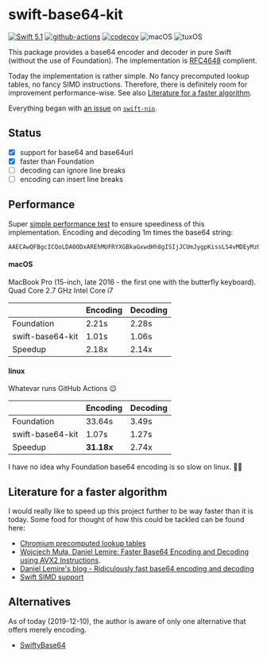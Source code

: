# swift-base64-kit

[![Swift 5.1](https://img.shields.io/badge/Swift-5.1-blue.svg)](https://swift.org/download/)
[![github-actions](https://github.com/fabianfett/swift-base64-kit/workflows/CI/badge.svg)](https://github.com/fabianfett/swift-base64-kit/actions)
[![codecov](https://codecov.io/gh/fabianfett/swift-base64-kit/branch/master/graph/badge.svg)](https://codecov.io/gh/fabianfett/swift-base64)
![macOS](https://img.shields.io/badge/os-macOS-green.svg?style=flat)
![tuxOS](https://img.shields.io/badge/os-tuxOS-green.svg?style=flat)


This package provides a base64 encoder and decoder in pure Swift (without the use of Foundation). The implementation is [RFC4648](https://tools.ietf.org/html/rfc4648) complient.

Today the implementation is rather simple. No fancy precomputed lookup tables, no fancy SIMD instructions. Therefore, there is definitely room for improvement performance-wise. See also [Literature for a faster algorithm](#user-content-literature-for-a-faster-algorithm).

Everything began with [an issue](https://github.com/apple/swift-nio/issues/1265) on [`swift-nio`](https://github.com/apple/swift-nio).

## Status

- [x] support for base64 and base64url 
- [x] faster than Foundation
- [ ] decoding can ignore line breaks
- [ ] encoding can insert line breaks

## Performance

Super [simple performance test](https://github.com/fabianfett/swift-base64-kit/blob/master/Sources/Base64KitPerformanceTest/main.swift) 
to ensure speediness of this implementation. Encoding and decoding 1m times the base64 string:

```
AAECAwQFBgcICQoLDA0ODxAREhMUFRYXGBkaGxwdHh8gISIjJCUmJygpKissLS4vMDEyMzQ1Njc4OTo7PD0+P0BBQkNERUZHSElKS0xNTk9QUVJTVFVWV1hZWltcXV5fYGFiY2RlZmdoaWprbG1ub3BxcnN0dXZ3eHl6e3x9fn+AgYKDhIWGh4iJiouMjY6PkJGSk5SVlpeYmZqbnJ2en6ChoqOkpaanqKmqq6ytrq+wsbKztLW2t7i5uru8vb6/wMHCw8TFxsfIycrLzM3Oz9DR0tPU1dbX2Nna29zd3t/g4eLj5OXm5+jp6uvs7e7v8PHy8/T19vf4+fr7/P3+/w==
```

#### macOS

MacBook Pro (15-inch, late 2016 - the first one with the butterfly keyboard). 
Quad Core 2.7 GHz Intel Core i7

|  | Encoding | Decoding |
|:--|:--|:--|
| Foundation   | 2.21s | 2.28s |
| swift-base64-kit | 1.01s | 1.06s |
| Speedup | 2.18x | 2.14x |

#### linux

Whatevar runs GitHub Actions 😉

|  | Encoding | Decoding |
|:--|:--|:--|
| Foundation   | 33.64s | 3.49s |
| swift-base64-kit | 1.07s | 1.27s |
| Speedup | **31.18x** | 2.74x |

I have no idea why Foundation base64 encoding is so slow on linux. 🤷‍♂️

## Literature for a faster algorithm

I would really like to speed up this project further to be way faster than it is today. Some food for thought of how this could be tackled can be found here:

- [Chromium precomputed lookup tables](https://github.com/lemire/fastbase64/blob/master/src/chromiumbase64.c)
- [Wojciech Muła, Daniel Lemire: Faster Base64 Encoding and Decoding using AVX2 Instructions](https://arxiv.org/pdf/1704.00605.pdf).
- [Daniel Lemire's blog - Ridiculously fast base64 encoding and decoding](https://lemire.me/blog/2018/01/17/ridiculously-fast-base64-encoding-and-decoding/)
- [Swift SIMD support](https://github.com/apple/swift-evolution/blob/master/proposals/0229-simd.md)

## Alternatives

As of today (2019-12-10), the author is aware of only one alternative that offers merely encoding.

- [SwiftyBase64](https://github.com/drichardson/SwiftyBase64)

